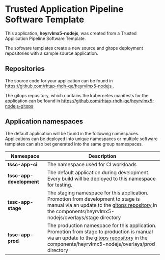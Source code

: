 # Trusted Application Pipeline Software Template

This application, **heyrvlmx5-nodejs**, was created from a Trusted Application Pipeline Software Template.

The software templates create a new source and gitops deployment repositories with a sample source application. 

## Repositories

The source code for your application can be found in [https://github.com/rhtap-rhdh-qe/heyrvlmx5-nodejs ](https://github.com/rhtap-rhdh-qe/heyrvlmx5-nodejs ).
 
The gitops repository, which contains the kubernetes manifests for the application can be found in 
[https://github.com/rhtap-rhdh-qe/heyrvlmx5-nodejs-gitops ](https://github.com/rhtap-rhdh-qe/heyrvlmx5-nodejs-gitops ) 

## Application namespaces 

The default application will be found in the following namespaces. Applications can be deployed into unique namespaces or multiple software templates can also bet generated into the same group namespaces.  

|  Namespace   |  Description   |  
| -------- | -------- |
| **tssc-app-ci** | The namespace used for CI workloads |
| **tssc-app-development** | The default application during development. Every build will be deployed to this namespace for testing. |
| **tssc-app-stage** | The staging namespace for this application. Promotion from development to stage is manual via an update to the [gitops repository](https://github.com/rhtap-rhdh-qe/heyrvlmx5-nodejs-gitops ) in the components/heyrvlmx5-nodejs/overlays/stage directory |
| **tssc-app-prod** | The production namespace for this application. Promotion from stage to production is manual via an update to the [gitops repository](https://github.com/rhtap-rhdh-qe/heyrvlmx5-nodejs-gitops ) in the components/heyrvlmx5-nodejs/overlays/prod directory |